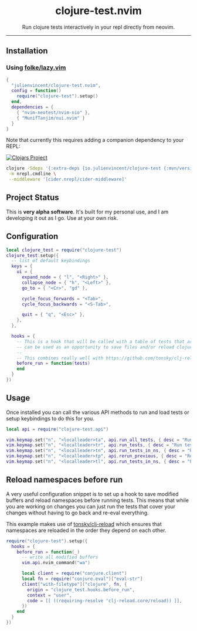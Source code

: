 <div align="center">
  <h1>clojure-test.nvim</h1>
</div>

<div align="center">
  <p>
    Run clojure tests interactively in your repl directly from neovim.
  </p>
</div>

---


## Installation

### Using [folke/lazy.vim](https://github.com/folke/lazy.nvim)

```lua
{
  "julienvincent/clojure-test.nvim",
  config = function()
    require("clojure-test").setup()
  end,
  dependencies = {
    { "nvim-neotest/nvim-nio" },
    { "MunifTanjim/nui.nvim" }
  }
}
```

Note that currently this requires adding a companion dependency to your REPL:

[![Clojars Project](https://img.shields.io/clojars/v/io.julienvincent/clojure-test.svg)](https://clojars.org/io.julienvincent/clojure-test)

```bash
clojure -Sdeps '{:extra-deps {io.julienvincent/clojure-test {:mvn/version "RELEASE"}}}' \
 -m nrepl.cmdline \
 --middleware '[cider.nrepl/cider-middleware]'
```

## Project Status

This is **very alpha software**. It's built for my personal use, and I am developing it out as I go. Use at your own risk.

## Configuration

```lua
local clojure_test = require("clojure-test")
clojure_test.setup({
  -- list of default keybindings
  keys = {
    ui = {
      expand_node = { "l", "<Right>" },
      collapse_node = { "h", "<Left>" },
      go_to = { "<Cr>", "gd" },

      cycle_focus_forwards = "<Tab>",
      cycle_focus_backwards = "<S-Tab>",

      quit = { "q", "<Esc>" },
    },
  },

  hooks = {
    -- This is a hook that will be called with a table of tests that are about to be run. This
    -- can be used as an opportunity to save files and/or reload clojure namespaces.
    --
    -- This combines really well with https://github.com/tonsky/clj-reload
    before_run = function(tests)
    end
  }
})
```

## Usage

Once installed you can call the various API methods to run and load tests or setup keybindings to do this for you.

```lua
local api = require("clojure-test.api")

vim.keymap.set("n", "<localleader>ta", api.run_all_tests, { desc = "Run all tests" })
vim.keymap.set("n", "<localleader>tr", api.run_tests, { desc = "Run tests" })
vim.keymap.set("n", "<localleader>tn", api.run_tests_in_ns, { desc = "Run tests in a namespace" })
vim.keymap.set("n", "<localleader>tp", api.rerun_previous, { desc = "Rerun the most recently run tests" })
vim.keymap.set("n", "<localleader>tl", api.run_tests_in_ns, { desc = "Find and load test namespaces in classpath" })
```

## Reload namespaces before run

A very useful configuration snippet is to set up a hook to save modified buffers and reload namespaces before running
tests. This means that while you are working on changes you can just run the tests that cover your changes without
having to go back and re-eval everything.

This example makes use of [tonsky/clj-reload](https://github.com/tonsky/clj-reload) which ensures that namespaces are
reloaded in the order they depend on each other.

```lua
require("clojure-test").setup({
  hooks = {
    before_run = function(_)
      -- write all modified buffers
      vim.api.nvim_command("wa")

      local client = require("conjure.client")
      local fn = require("conjure.eval")["eval-str"]
      client["with-filetype"]("clojure", fn, {
        origin = "clojure_test.hooks.before_run",
        context = "user",
        code = [[ ((requiring-resolve 'clj-reload.core/reload)) ]],
      })
    end
  }
})
```
